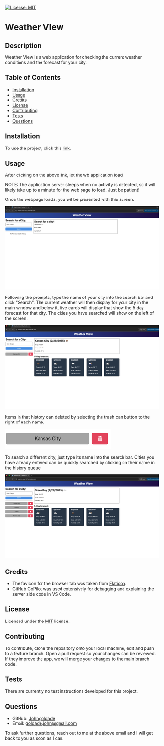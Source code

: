 [![License: MIT](https://img.shields.io/badge/License-MIT-yellow.svg)](https://opensource.org/licenses/MIT)


# Weather View


## Description


Weather View is a web application for checking the current weather conditions and the forecast for your city.


## Table of Contents


- [Installation](#installation)
- [Usage](#usage)
- [Credits](#credits)
- [License](#license)
- [Contributing](#contributing)
- [Tests](#tests)
- [Questions](#questions)


## Installation


To use the project, click this [link](https://weather-view-767i.onrender.com/).


## Usage


After clicking on the above link, let the wb application load.


NOTE: The application server sleeps when no activity is detected, so it will likely take up to a minute for the web page to load. Just be patient!


Once the webpage loads, you wil be presented with this screen.


![Image of home screen with prompts to search for a city](./assets/Loaded_Page.png)


Following the prompts, type the name of your city into the search bar and click "Search". The current weather will then display for your city in the main window and below it, five cards will display that show the 5 day forecast for that city. The cities you have searched will show on the left of the screen.


![Results of a searched city](./assets/Weather_Search.png)


Items in that history can deleted by selecting the trash can button to the right of each name.


![Delete button](./assets/Delete_Button.png)


To search a different city, just type its name into the search bar. Cities you have already entered can be quickly searched by clicking on their name in the history queue.


![Searching a different city with history list displayed](./assets/New_Search.png)


## Credits


- The favicon for the browser tab was taken from [Flaticon](https://www.flaticon.com/free-icons/rain).
- GitHub CoPilot was used extensively for debugging and explaining the server side code in VS Code.


## License


Licensed under the [MIT](https://github.com/github/choosealicense.com/blob/gh-pages/_licenses/mit.txt) license.


## Contributing


To contribute, clone the repository onto your local machine, edit and push to a feature branch. Open a pull request so your changes can be reviewed. If they improve the app, we will merge your changes to the main branch code.


## Tests


There are currently no test instructions developed for this project.


## Questions


- GitHub: [Johngoldade](https://github.com/Johngoldade)
- Email: [goldade.john@gmail.com](mailto:goldade.john@gmail.com)


To ask further questions, reach out to me at the above email and I will get back to you as soon as I can.



